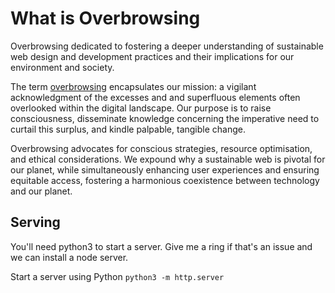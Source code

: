 # What is Overbrowsing
Overbrowsing dedicated to fostering a deeper understanding of sustainable web design
and development practices and their implications for our environment and society.


The term [overbrowsing](https://en.wikipedia.org/wiki/Browsing_(herbivory)#:~:text=Overbrowsing%20occurs%20when%20overpopulated%20or%20densely-concentrated%20herbivores%20exert%20extreme%20pressure%20on%20plants,%20reducing%20the%20carrying%20capacity%20and%20altering%20the%20ecological%20functions%20of%20their%20habitat.) encapsulates our mission: a vigilant acknowledgment of the
excesses and and superfluous elements often overlooked within the digital landscape.
Our purpose is to raise consciousness, disseminate knowledge concerning the
imperative need to curtail this surplus, and kindle palpable, tangible change.


Overbrowsing advocates for conscious strategies, resource optimisation, and ethical
considerations. We expound why a sustainable web is pivotal for our planet, while
simultaneously enhancing user experiences and ensuring equitable access, fostering a
harmonious coexistence between technology and our planet.

## Serving

You'll need python3 to start a server. Give me a ring if that's an issue and we can install a node server.

Start a server using Python
`python3 -m http.server`
